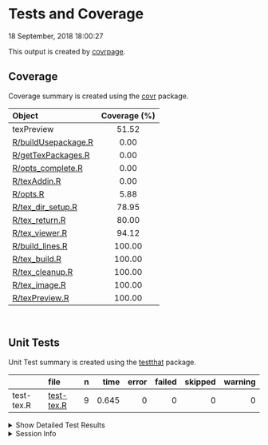 Tests and Coverage
================
18 September, 2018 18:00:27

This output is created by
[covrpage](https://github.com/yonicd/covrpage).

## Coverage

Coverage summary is created using the
[covr](https://github.com/r-lib/covr) package.

| Object                                        | Coverage (%) |
| :-------------------------------------------- | :----------: |
| texPreview                                    |    51.52     |
| [R/buildUsepackage.R](../R/buildUsepackage.R) |     0.00     |
| [R/getTexPackages.R](../R/getTexPackages.R)   |     0.00     |
| [R/opts\_complete.R](../R/opts_complete.R)    |     0.00     |
| [R/texAddin.R](../R/texAddin.R)               |     0.00     |
| [R/opts.R](../R/opts.R)                       |     5.88     |
| [R/tex\_dir\_setup.R](../R/tex_dir_setup.R)   |    78.95     |
| [R/tex\_return.R](../R/tex_return.R)          |    80.00     |
| [R/tex\_viewer.R](../R/tex_viewer.R)          |    94.12     |
| [R/build\_lines.R](../R/build_lines.R)        |    100.00    |
| [R/tex\_build.R](../R/tex_build.R)            |    100.00    |
| [R/tex\_cleanup.R](../R/tex_cleanup.R)        |    100.00    |
| [R/tex\_image.R](../R/tex_image.R)            |    100.00    |
| [R/texPreview.R](../R/texPreview.R)           |    100.00    |

<br>

## Unit Tests

Unit Test summary is created using the
[testthat](https://github.com/r-lib/testthat)
package.

|            | file                              | n |  time | error | failed | skipped | warning |
| ---------- | :-------------------------------- | -: | ----: | ----: | -----: | ------: | ------: |
| test-tex.R | [test-tex.R](testthat/test-tex.R) | 9 | 0.645 |     0 |      0 |       0 |       0 |

<details closed>

<summary> Show Detailed Test Results
</summary>

| file                                   | context           | test                                          | status | n |  time |
| :------------------------------------- | :---------------- | :-------------------------------------------- | :----- | -: | ----: |
| [test-tex.R](testthat/test-tex.R#L31)  | core tex function | porting to tex: files generated               | PASS   | 1 | 0.015 |
| [test-tex.R](testthat/test-tex.R#L35)  | core tex function | porting to tex: class of output               | PASS   | 1 | 0.002 |
| [test-tex.R](testthat/test-tex.R#L49)  | core tex function | porting to tex no filedir: no files generated | PASS   | 1 | 0.002 |
| [test-tex.R](testthat/test-tex.R#L53)  | core tex function | porting to tex no filedir: class of output    | PASS   | 1 | 0.001 |
| [test-tex.R](testthat/test-tex.R#L67)  | core tex function | keep pdf as an output: files generated        | PASS   | 1 | 0.002 |
| [test-tex.R](testthat/test-tex.R#L71)  | core tex function | keep pdf as an output: class of output        | PASS   | 1 | 0.002 |
| [test-tex.R](testthat/test-tex.R#L86)  | core tex function | html output: return magick object             | PASS   | 1 | 0.616 |
| [test-tex.R](testthat/test-tex.R#L101) | core tex function | use svg device: check if file created         | PASS   | 1 | 0.003 |
| [test-tex.R](testthat/test-tex.R#L129) | core tex function | tex lines directly input: validate benchmark  | PASS   | 1 | 0.002 |

</details>

<details>

<summary> Session Info </summary>

| Field    | Value                               |
| :------- | :---------------------------------- |
| Version  | R version 3.5.1 (2018-07-02)        |
| Platform | x86\_64-apple-darwin15.6.0 (64-bit) |
| Running  | macOS High Sierra 10.13.5           |
| Language | en\_US                              |
| Timezone | America/New\_York                   |

| Package  | Version |
| :------- | :------ |
| testthat | 2.0.0   |
| covr     | 3.1.0   |
| covrpage | 0.0.56  |

</details>

<!--- Final Status : pass --->

